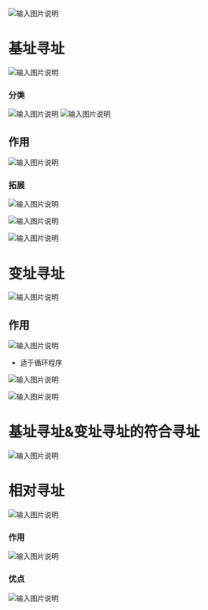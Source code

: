 


![输入图片说明](/imgs/2025-08-12/mEkTxP5l6cFmAtZ7.png)
# 基址寻址
![输入图片说明](/imgs/2025-08-12/q1YSM7R9yBcI0sYZ.png)
### 分类
![输入图片说明](/imgs/2025-08-12/ylqz4YAuRHsfNuSa.png)
![输入图片说明](/imgs/2025-08-12/06abCMmqeVOP7p9h.png)

## 作用
![输入图片说明](/imgs/2025-08-12/zg0V5vzHZZw0IJmA.png)

### 拓展
![输入图片说明](/imgs/2025-08-12/M7bsNVELHdrhCk3h.png)

![输入图片说明](/imgs/2025-08-12/vm0std8Tuqn8C6Cn.png)

![输入图片说明](/imgs/2025-08-12/ABAZUzapWUvv7e7b.png)

# 变址寻址
![输入图片说明](/imgs/2025-08-12/yFhUPRvC077BfBf0.png)

## 作用
![输入图片说明](/imgs/2025-08-12/tIpS8rJfLxMwDWue.png)
- 适于循环程序

![输入图片说明](/imgs/2025-08-12/xDrCZPz6mxXlade7.png)

![输入图片说明](/imgs/2025-08-12/2F0BJYRNGhM5JBjf.png)


# 基址寻址&变址寻址的符合寻址

![输入图片说明](/imgs/2025-08-12/fYst5HaUc18fWQF5.png)

# 相对寻址
![输入图片说明](/imgs/2025-08-12/RDpMRobUbD7wHqrO.png)
### 作用
![输入图片说明](/imgs/2025-08-12/ktR70aF7vQe91Cri.png)

### 优点
![输入图片说明](/imgs/2025-08-12/Baz5TwqfmIZNqWCY.png)
<!--stackedit_data:
eyJoaXN0b3J5IjpbLTI4NDgzMDA1NywtMTEyNjU2MDIzMiwxNj
I2ODc0NDYxXX0=
-->